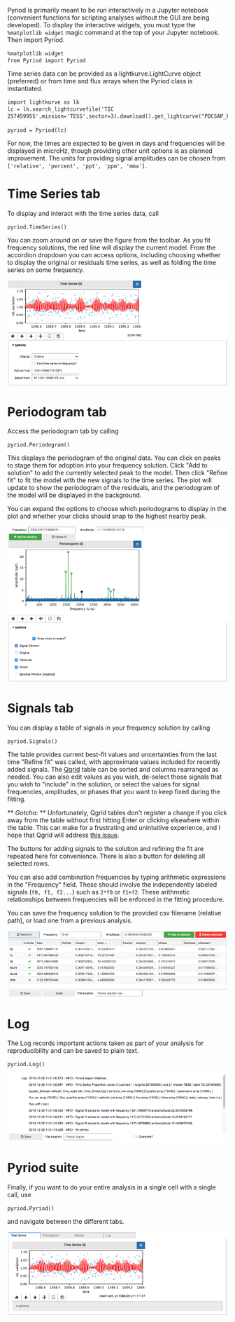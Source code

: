Pyriod is primarily meant to be run interactively in a Jupyter notebook (convenient functions for scripting analyses without the GUI are being developed).  To display the interactive widgets, you must type the `%matplotlib widget` magic command at the top of your Jupyter notebook.  Then import Pyriod.
````
%matplotlib widget
from Pyriod import Pyriod
````
Time series data can be provided as a lightkurve.LightCurve object (preferred) or from time and flux arrays when the Pyriod class is instantiated.
````
import lightkurve as lk
lc = lk.search_lightcurvefile('TIC 257459955',mission='TESS',sector=3).download().get_lightcurve("PDCSAP_FLUX").flatten(2161).remove_outliers(5)

pyriod = Pyriod(lc)
````
For now, the times are expected to be given in days and frequencies will be displayed in microHz, though providing other unit options is as planned improvement.  The units for providing signal amplitudes can be chosen from `['relative', 'percent', 'ppt', 'ppm', 'mma']`.

# Time Series tab

To display and interact with the time series data, call
````
pyriod.TimeSeries()
````
You can zoom around on or save the figure from the toolbar. As you fit frequency solutions, the red line will display the current model. From the accordion dropdown you can access options, including choosing whether to display the original or residuals time series, as well as folding the time series on some frequency.

![Screenshot](img/TimeSeries.png)

# Periodogram tab

Access the periodogram tab by calling
````
pyriod.Periodogram()
````

This displays the periodogram of the original data.  You can click on peaks to stage them for adoption into your frequency solution. Click "Add to solution" to add the currently selected peak to the model.  Then click "Refine fit" to fit the model with the new signals to the time series.  The plot will update to show the periodogram of the residuals, and the periodogram of the model will be displayed in the background.

You can expand the options to choose which periodograms to display in the plot and whether your clicks should snap to the highest nearby peak.

![Screenshot](img/Periodogram.png)

# Signals tab

You can display a table of signals in your frequency solution by calling
````
pyriod.Signals()
````
The table provides current best-fit values and uncertainties from the last time "Refine fit" was called, with approximate values included for recently added signals.  The [Qgrid](https://github.com/quantopian/qgrid) table can be sorted and columns rearranged as needed.  You can also edit values as you wish, de-select those signals that you wish to "include" in the solution, or select the values for signal frequencies, amplitudes, or phases that you want to keep fixed during the fitting.

** *Gotcha:* ** Unfortunately, Qgrid tables don't register a change if you click away from the table without first hitting Enter or clicking elsewhere within the table. This can make for a frustrating and unintuitive experience, and I hope that Qgrid will address [this issue](https://github.com/quantopian/qgrid/issues/251).

The buttons for adding signals to the solution and refining the fit are repeated here for convenience. There is also a button for deleting all selected rows.

You can also add combination frequencies by typing arithmetic expressions in the "Frequency" field. These should involve the independently labeled signals (`f0, f1, f2...`) such as `2*f0` or `f1+f2`. These arithmetic relationships between frequencies will be enforced in the fitting procedure.

You can save the frequency solution to the provided csv filename (relative path), or load one from a previous analysis.

![Screenshot](img/Signals.png)

# Log
The Log records important actions taken as part of your analysis for reproducibility and can be saved to plain text.

````
pyriod.Log()
````
![Screenshot](img/Log.png)

# Pyriod suite

Finally, if you want to do your entire analysis in a single cell with a single call, use
````
pyriod.Pyriod()
````
and navigate between the different tabs.

![Screenshot](img/Pyriod.png)

